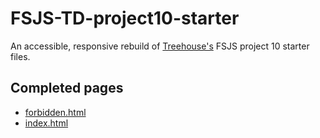 # FSJS-TD-project10-starter

An accessible, responsive rebuild of [Treehouse's](https://teamtreehouse.com/) FSJS project 10 starter files.

## Completed pages

* [forbidden.html](https://anwarmontasir.github.io/FSJS-TD-project10-starter/markup/forbidden.html)
* [index.html](https://anwarmontasir.github.io/FSJS-TD-project10-starter/markup/index.html)